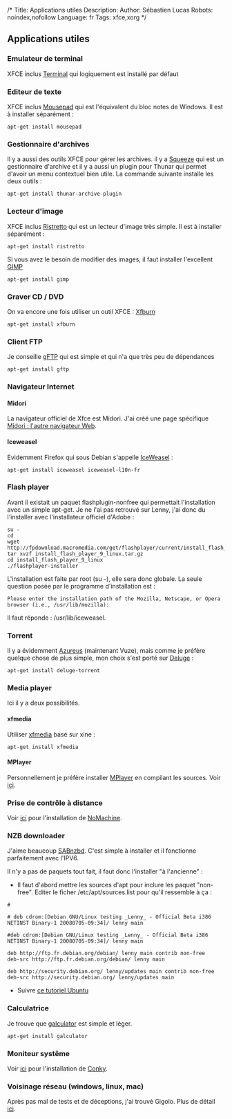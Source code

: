 /*
Title: Applications utiles
Description: 
Author: Sébastien Lucas
Robots: noindex,nofollow
Language: fr
Tags: xfce,xorg
*/
## Applications utiles

### Emulateur de terminal

XFCE inclus [Terminal](http://www.os-cillation.com/index.php?id=42&L=5) qui logiquement est installé par défaut
### Editeur de texte

XFCE inclus [Mousepad](http://www.xfce.org/projects/mousepad/) qui est l'équivalent du bloc notes de Windows. Il est à installer séparément :

```
apt-get install mousepad
```

### Gestionnaire d'archives

Il y a aussi des outils XFCE pour gérer les archives. il y a [Squeeze](http://squeeze.xfce.org/) qui est un gestionnaire d'archive et il y a aussi un plugin pour Thunar qui permet d'avoir un menu contextuel bien utile. La commande suivante installe les deux outils :

```
apt-get install thunar-archive-plugin
```

### Lecteur d'image

XFCE inclus [Ristretto](http://goodies.xfce.org/projects/applications/ristretto) qui est un lecteur d'image très simple. Il est à installer séparément :

```
apt-get install ristretto
```

Si vous avez le besoin de modifier des images, il faut installer l'excellent [GIMP](http://www.gimp.org/)

```
apt-get install gimp
```

### Graver CD / DVD

On va encore une fois utiliser un outil XFCE : [Xfburn](http://www.xfce.org/projects/xfburn/)

```
apt-get install xfburn
```

### Client FTP

Je conseille [gFTP](http://gftp.seul.org/) qui est simple et qui n'a que très peu de dépendances

```
apt-get install gftp
```
### Navigateur Internet

#### Midori
La navigateur officiel de Xfce est Midori. J'ai créé une page spécifique [Midori : l'autre navigateur Web](/fr/debian/squeeze-midori).
#### Iceweasel

Evidemment Firefox qui sous Debian s'appelle [IceWeasel](http://fr.wikipedia.org/wiki/IceWeasel) :

```
apt-get install iceweasel iceweasel-l10n-fr
```

### Flash player

Avant il existait un paquet flashplugin-nonfree qui permettait l'installation avec un simple apt-get. Je ne l'ai pas retrouvé sur Lenny, j'ai donc du l'installer avec l'installateur officiel d'Adobe :

```
su -
cd 
wget http://fpdownload.macromedia.com/get/flashplayer/current/install_flash_player_9_linux.tar.gz
tar xvzf install_flash_player_9_linux.tar.gz
cd install_flash_player_9_linux
./flashplayer-installer
```

L'installation est faite par root (su -), elle sera donc globale. La seule question posée par le programme d'installation est  :

```
Please enter the installation path of the Mozilla, Netscape, or Opera browser (i.e., /usr/lib/mozilla): 
```

Il faut réponde : /usr/lib/iceweasel.

### Torrent

Il y a évidemment [Azureus](http://azureus.sourceforge.net/) (maintenant Vuze), mais comme je préfère quelque chose de plus simple, mon choix s'est porté sur [Deluge](http://deluge-torrent.org/) :

```
apt-get install deluge-torrent
```

### Media player

Ici il y a deux possibilités.
#### xfmedia

Utiliser [xfmedia](http://spuriousinterrupt.org/projects/xfmedia) basé sur xine :

```
apt-get install xfmedia
```

#### MPlayer

Personnellement je préfère installer [MPlayer](http://www.mplayerhq.hu) en compilant les sources.
Voir [ici](/fr/debian/mplayer).

### Prise de contrôle à distance

Voir [ici](/fr/debian/nomachine) pour l'installation de [NoMachine](http://www.nomachine.com/).

### NZB downloader

J'aime beaucoup [SABnzbd](http://sabnzbd.wikidot.com/). C'est simple à installer et il fonctionne parfaitement avec l'IPV6.

Il n'y a pas de paquets tout fait, il faut donc l'installer "à l'ancienne"  :
*	Il faut d'abord mettre les sources d'apt pour inclure les paquet "non-free". Editer le ficher /etc/apt/sources.list pour qu'il ressemble à ça :

```
#

# deb cdrom:[Debian GNU/Linux testing _Lenny_ - Official Beta i386 NETINST Binary-1 20080705-09:34]/ lenny main

#deb cdrom:[Debian GNU/Linux testing _Lenny_ - Official Beta i386 NETINST Binary-1 20080705-09:34]/ lenny main

deb http://ftp.fr.debian.org/debian/ lenny main contrib non-free
deb-src http://ftp.fr.debian.org/debian/ lenny main

deb http://security.debian.org/ lenny/updates main contrib non-free
deb-src http://security.debian.org/ lenny/updates main
```

*	Suivre [ce tutoriel Ubuntu](http://sabnzbd.wikidot.com/install-ubuntuserver804)

### Calculatrice

Je trouve que [galculator](http://galculator.sourceforge.net/) est simple et léger.

```
apt-get install galculator
```

### Moniteur systême

Voir [ici](/fr/debian/conky) pour l'installation de [Conky](http://conky.sourceforge.net/).
### Voisinage réseau (windows, linux, mac)

Après pas mal de tests et de déceptions, j'ai trouvé Gigolo. Plus de détail [ici](/fr/debian/squeeze-gigolo).

